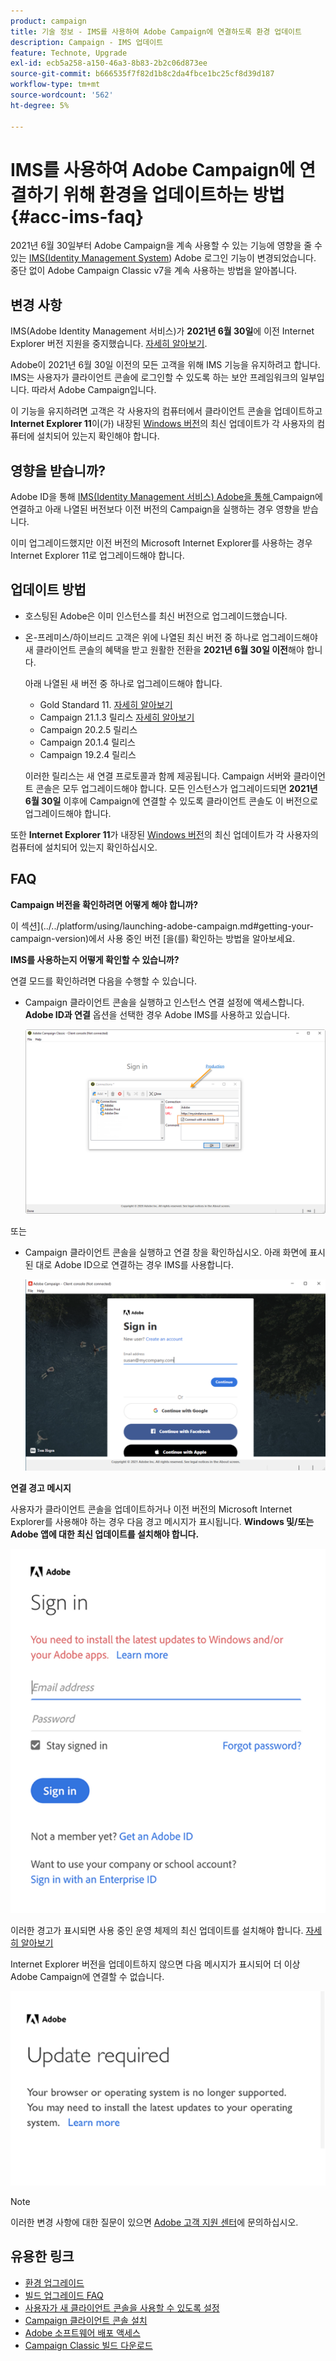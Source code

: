 ```yaml
---
product: campaign
title: 기술 정보 - IMS를 사용하여 Adobe Campaign에 연결하도록 환경 업데이트
description: Campaign - IMS 업데이트
feature: Technote, Upgrade
exl-id: ecb5a258-a150-46a3-8b83-2b2c06d873ee
source-git-commit: b666535f7f82d1b8c2da4fbce1bc25cf8d39d187
workflow-type: tm+mt
source-wordcount: '562'
ht-degree: 5%

---
```


# IMS를 사용하여 Adobe Campaign에 연결하기 위해 환경을 업데이트하는 방법 {#acc-ims-faq}



2021년 6월 30일부터 Adobe Campaign을 계속 사용할 수 있는 기능에 영향을 줄 수 있는 [IMS(Identity Management System](https://helpx.adobe.com/kr/enterprise/using/identity.html)) Adobe 로그인 기능이 변경되었습니다. 중단 없이 Adobe Campaign Classic v7을 계속 사용하는 방법을 알아봅니다.

## 변경 사항

IMS(Adobe Identity Management 서비스)가 **2021년 6월 30일**&#x200B;에 이전 Internet Explorer 버전 지원을 중지했습니다. [자세히 알아보기](https://helpx.adobe.com/x-productkb/global/update-operating-system-and-browser.html).

Adobe이 2021년 6월 30일 이전의 모든 고객을 위해 IMS 기능을 유지하려고 합니다. IMS는 사용자가 클라이언트 콘솔에 로그인할 수 있도록 하는 보안 프레임워크의 일부입니다. 따라서 Adobe Campaign입니다.

이 기능을 유지하려면 고객은 각 사용자의 컴퓨터에서 클라이언트 콘솔을 업데이트하고 **Internet Explorer 11**&#x200B;이(가) 내장된 [Windows 버전](../../rn/using/compatibility-matrix.md#ClientConsoleoperatingsystems)의 최신 업데이트가 각 사용자의 컴퓨터에 설치되어 있는지 확인해야 합니다.

## 영향을 받습니까?

Adobe ID을 통해 [IMS(Identity Management 서비스) Adobe을 통해 ](../../integrations/using/about-adobe-id.md) Campaign에 연결하고 아래 나열된 버전보다 이전 버전의 Campaign을 실행하는 경우 영향을 받습니다.

이미 업그레이드했지만 이전 버전의 Microsoft Internet Explorer를 사용하는 경우 Internet Explorer 11로 업그레이드해야 합니다.

## 업데이트 방법

* 호스팅된 Adobe은 이미 인스턴스를 최신 버전으로 업그레이드했습니다.

* 온-프레미스/하이브리드 고객은 위에 나열된 최신 버전 중 하나로 업그레이드해야 새 클라이언트 콘솔의 혜택을 받고 원활한 전환을 **2021년 6월 30일 이전**&#x200B;해야 합니다.

  아래 나열된 새 버전 중 하나로 업그레이드해야 합니다.

   * Gold Standard 11. [자세히 알아보기](../../rn/using/gold-standard.md)
   * Campaign 21.1.3 릴리스 [자세히 알아보기](../../rn/using/latest-release.md)
   * Campaign 20.2.5 릴리스
   * Campaign 20.1.4 릴리스
   * Campaign 19.2.4 릴리스

  이러한 릴리스는 새 연결 프로토콜과 함께 제공됩니다. Campaign 서버와 클라이언트 콘솔은 모두 업그레이드해야 합니다. 모든 인스턴스가 업그레이드되면 **2021년 6월 30일** 이후에 Campaign에 연결할 수 있도록 클라이언트 콘솔도 이 버전으로 업그레이드해야 합니다.

또한 **Internet Explorer 11**&#x200B;가 내장된 [Windows 버전](../../rn/using/compatibility-matrix.md#ClientConsoleoperatingsystems)의 최신 업데이트가 각 사용자의 컴퓨터에 설치되어 있는지 확인하십시오.

## FAQ

**Campaign 버전을 확인하려면 어떻게 해야 합니까?**

이 섹션](../../platform/using/launching-adobe-campaign.md#getting-your-campaign-version)에서 사용 중인 버전 [을(를) 확인하는 방법을 알아보세요.


**IMS를 사용하는지 어떻게 확인할 수 있습니까?**

연결 모드를 확인하려면 다음을 수행할 수 있습니다.

* Campaign 클라이언트 콘솔을 실행하고 인스턴스 연결 설정에 액세스합니다. **Adobe ID과 연결** 옵션을 선택한 경우 Adobe IMS를 사용하고 있습니다.

  ![](../../integrations/using/assets/ims_1.png)

또는

* Campaign 클라이언트 콘솔을 실행하고 연결 창을 확인하십시오. 아래 화면에 표시된 대로 Adobe ID으로 연결하는 경우 IMS를 사용합니다.

  ![](../../integrations/using/assets/adobeID.png)

**연결 경고 메시지**

사용자가 클라이언트 콘솔을 업데이트하거나 이전 버전의 Microsoft Internet Explorer를 사용해야 하는 경우 다음 경고 메시지가 표시됩니다. **Windows 및/또는 Adobe 앱에 대한 최신 업데이트를 설치해야 합니다.**

![](../../integrations/using/assets/do-not-localize/errorMsg.png)

이러한 경고가 표시되면 사용 중인 운영 체제의 최신 업데이트를 설치해야 합니다. [자세히 알아보기](https://helpx.adobe.com/x-productkb/global/update-operating-system-and-browser.html)

Internet Explorer 버전을 업데이트하지 않으면 다음 메시지가 표시되어 더 이상 Adobe Campaign에 연결할 수 없습니다.

![](../../integrations/using/assets/do-not-localize/errorUpdateReq.png)

>[!NOTE]
>
>이러한 변경 사항에 대한 질문이 있으면 [Adobe 고객 지원 센터](https://helpx.adobe.com/kr/enterprise/admin-guide.html/enterprise/using/support-for-experience-cloud.ug.html)에 문의하십시오.
>

## 유용한 링크

* [환경 업그레이드](../../production/using/build-upgrade.md)
* [빌드 업그레이드 FAQ](../../platform/using/faq-build-upgrade.md)
* [사용자가 새 클라이언트 콘솔을 사용할 수 있도록 설정](../../installation/using/client-console-availability-for-windows.md)
* [Campaign 클라이언트 콘솔 설치](../../installation/using/installing-the-client-console.md)
* [Adobe 소프트웨어 배포 액세스](https://experienceleague.adobe.com/docs/experience-cloud/software-distribution/home.html?lang=ko)
* [Campaign Classic 빌드 다운로드](https://experience.adobe.com/#/downloads/content/software-distribution/ko/campaign.html)
